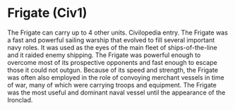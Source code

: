 # Frigate (Civ1)

The Frigate can carry up to 4 other units.
Civilopedia entry.
The Frigate was a fast and powerful sailing warship that evolved to fill several important navy roles. It was used as the eyes of the main fleet of ships-of-the-line and it raided enemy shipping. The Frigate was powerful enough to overcome most of its prospective opponents and fast enough to escape those it could not outgun. Because of its speed and strength, the Frigate was often also employed in the role of convoying merchant vessels in time of war, many of which were carrying troops and equipment. The Frigate was the most useful and dominant naval vessel until the appearance of the Ironclad.